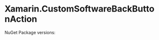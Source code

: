 # Xamarin.CustomSoftwareBackButtonAction

NuGet Package versions:
    <PackageReference Include="Xamarin.Android.Support.Animated.Vector.Drawable" Version="28.0.0.3" />
    <PackageReference Include="Xamarin.Android.Support.Design" Version="28.0.0.3" />
    <PackageReference Include="Xamarin.Android.Support.v4" Version="28.0.0.3" />
    <PackageReference Include="Xamarin.Android.Support.v7.AppCompat" Version="28.0.0.3" />
    <PackageReference Include="Xamarin.Android.Support.v7.CardView" Version="28.0.0.3" />
    <PackageReference Include="Xamarin.Android.Support.v7.MediaRouter" Version="28.0.0.3" />
    <PackageReference Include="Xamarin.Android.Support.v7.RecyclerView" Version="28.0.0.3" />
    <PackageReference Include="Xamarin.Android.Support.Vector.Drawable" Version="28.0.0.3" />
    <PackageReference Include="Xamarin.Forms" Version="4.5.0.356" />
    <PackageReference Include="Xamarin.Essentials" Version="1.5.0" />

